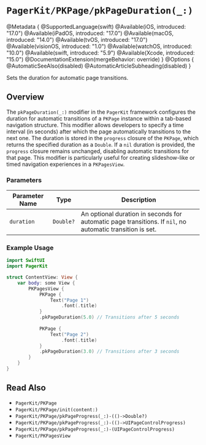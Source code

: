 # ``PagerKit/PKPage/pkPageDuration(_:)``

@Metadata {
    @SupportedLanguage(swift)
    @Available(iOS, introduced: "17.0")
    @Available(iPadOS, introduced: "17.0")
    @Available(macOS, introduced: "14.0")
    @Available(tvOS, introduced: "17.0")
    @Available(visionOS, introduced: "1.0")
    @Available(watchOS, introduced: "10.0")
    @Available(swift, introduced: "5.9")
    @Available(Xcode, introduced: "15.0")
    @DocumentationExtension(mergeBehavior: override)
}
@Options {
    @AutomaticSeeAlso(disabled)
    @AutomaticArticleSubheading(disabled)
}

Sets the duration for automatic page transitions.

## Overview

The `pkPageDuration(_:)` modifier in the `PagerKit` framework configures the duration for automatic transitions of a ``PKPage`` instance within a tab-based navigation structure. This modifier allows developers to specify a time interval (in seconds) after which the page automatically transitions to the next one. The duration is stored in the `progress` closure of the ``PKPage``, which returns the specified duration as a `Double`. If a `nil` duration is provided, the `progress` closure remains unchanged, disabling automatic transitions for that page. This modifier is particularly useful for creating slideshow-like or timed navigation experiences in a ``PKPagesView``.

### Parameters
| Parameter Name | Type | Description |
|----------------|------|-------------|
| `duration` | `Double?` | An optional duration in seconds for automatic page transitions. If `nil`, no automatic transition is set. |

### Example Usage
```swift
import SwiftUI
import PagerKit

struct ContentView: View {
    var body: some View {
        PKPagesView {
            PKPage {
                Text("Page 1")
                    .font(.title)
            }
            .pkPageDuration(5.0) // Transitions after 5 seconds
            
            PKPage {
                Text("Page 2")
                    .font(.title)
            }
            .pkPageDuration(3.0) // Transitions after 3 seconds
        }
    }
}
```

## Read Also
- ``PagerKit/PKPage``
- ``PagerKit/PKPage/init(content:)``
- ``PagerKit/PKPage/pkPageProgress(_:)-(()->Double?)``
- ``PagerKit/PKPage/pkPageProgress(_:)-(()->UIPageControlProgress)``
- ``PagerKit/PKPage/pkPageProgress(_:)-(UIPageControlProgress)``
- ``PagerKit/PKPagesView``
